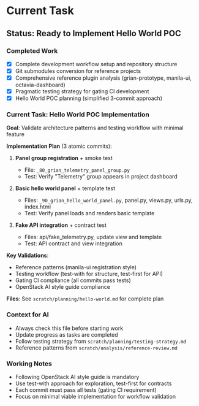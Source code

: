 # Current Task

## Status: Ready to Implement Hello World POC

### Completed Work
- [x] Complete development workflow setup and repository structure
- [x] Git submodules conversion for reference projects
- [x] Comprehensive reference plugin analysis (grian-prototype, manila-ui, octavia-dashboard)
- [x] Pragmatic testing strategy for gating CI development
- [x] Hello World POC planning (simplified 3-commit approach)

### Current Task: Hello World POC Implementation
**Goal**: Validate architecture patterns and testing workflow with minimal feature

**Implementation Plan** (3 atomic commits):
1. **Panel group registration** + smoke test
   - File: `_80_grian_telemetry_panel_group.py`
   - Test: Verify "Telemetry" group appears in project dashboard

2. **Basic hello world panel** + template test
   - Files: `_90_grian_hello_world_panel.py`, panel.py, views.py, urls.py, index.html
   - Test: Verify panel loads and renders basic template

3. **Fake API integration** + contract test
   - Files: api/fake_telemetry.py, update view and template
   - Test: API contract and view integration

**Key Validations**:
- Reference patterns (manila-ui registration style)
- Testing workflow (test-with for structure, test-first for API)
- Gating CI compliance (all commits pass tests)
- OpenStack AI style guide compliance

**Files**: See `scratch/planning/hello-world.md` for complete plan

### Context for AI
- Always check this file before starting work
- Update progress as tasks are completed
- Follow testing strategy from `scratch/planning/testing-strategy.md`
- Reference patterns from `scratch/analysis/reference-review.md`

### Working Notes
- Following OpenStack AI style guide is mandatory
- Use test-with approach for exploration, test-first for contracts
- Each commit must pass all tests (gating CI requirement)
- Focus on minimal viable implementation for workflow validation
